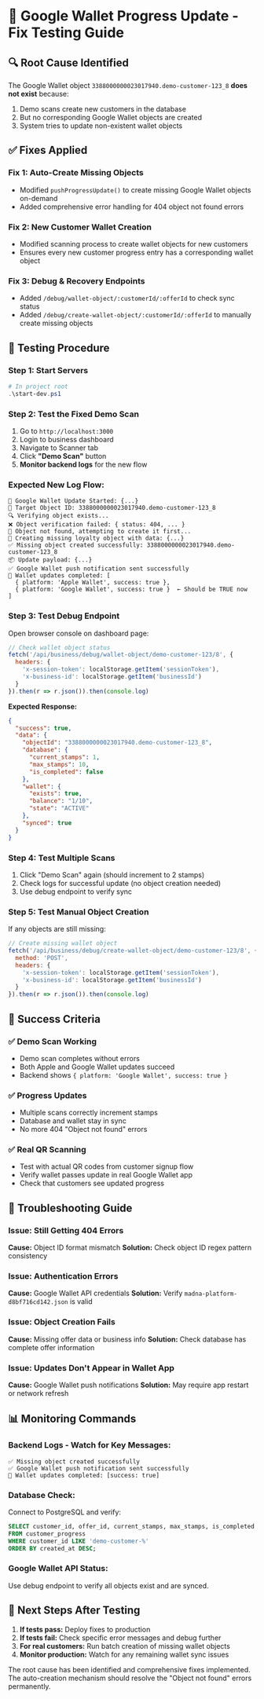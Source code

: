 # 🧪 Google Wallet Progress Update - Fix Testing Guide

## 🔍 **Root Cause Identified**
The Google Wallet object `3388000000023017940.demo-customer-123_8` **does not exist** because:
1. Demo scans create new customers in the database
2. But no corresponding Google Wallet objects are created 
3. System tries to update non-existent wallet objects

## ✅ **Fixes Applied**

### **Fix 1: Auto-Create Missing Objects**
- Modified `pushProgressUpdate()` to create missing Google Wallet objects on-demand
- Added comprehensive error handling for 404 object not found errors

### **Fix 2: New Customer Wallet Creation** 
- Modified scanning process to create wallet objects for new customers
- Ensures every new customer progress entry has a corresponding wallet object

### **Fix 3: Debug & Recovery Endpoints**
- Added `/debug/wallet-object/:customerId/:offerId` to check sync status
- Added `/debug/create-wallet-object/:customerId/:offerId` to manually create missing objects

## 🧪 **Testing Procedure**

### **Step 1: Start Servers**
```powershell
# In project root
.\start-dev.ps1
```

### **Step 2: Test the Fixed Demo Scan**
1. Go to `http://localhost:3000`
2. Login to business dashboard
3. Navigate to Scanner tab
4. Click **"Demo Scan"** button
5. **Monitor backend logs** for the new flow

### **Expected New Log Flow:**
```
📱 Google Wallet Update Started: {...}
🎯 Target Object ID: 3388000000023017940.demo-customer-123_8
🔍 Verifying object exists...
❌ Object verification failed: { status: 404, ... }
🔧 Object not found, attempting to create it first...
🔨 Creating missing loyalty object with data: {...}
✅ Missing object created successfully: 3388000000023017940.demo-customer-123_8
📦 Update payload: {...}
✅ Google Wallet push notification sent successfully
📱 Wallet updates completed: [
  { platform: 'Apple Wallet', success: true },
  { platform: 'Google Wallet', success: true }  ← Should be TRUE now
]
```

### **Step 3: Test Debug Endpoint**
Open browser console on dashboard page:
```javascript
// Check wallet object status
fetch('/api/business/debug/wallet-object/demo-customer-123/8', {
  headers: {
    'x-session-token': localStorage.getItem('sessionToken'),
    'x-business-id': localStorage.getItem('businessId')
  }
}).then(r => r.json()).then(console.log)
```

**Expected Response:**
```json
{
  "success": true,
  "data": {
    "objectId": "3388000000023017940.demo-customer-123_8",
    "database": {
      "current_stamps": 1,
      "max_stamps": 10,
      "is_completed": false
    },
    "wallet": {
      "exists": true,
      "balance": "1/10",
      "state": "ACTIVE"
    },
    "synced": true
  }
}
```

### **Step 4: Test Multiple Scans**
1. Click "Demo Scan" again (should increment to 2 stamps)
2. Check logs for successful update (no object creation needed)
3. Use debug endpoint to verify sync

### **Step 5: Test Manual Object Creation**
If any objects are still missing:
```javascript
// Create missing wallet object
fetch('/api/business/debug/create-wallet-object/demo-customer-123/8', {
  method: 'POST',
  headers: {
    'x-session-token': localStorage.getItem('sessionToken'),
    'x-business-id': localStorage.getItem('businessId')
  }
}).then(r => r.json()).then(console.log)
```

## 🎯 **Success Criteria**

### **✅ Demo Scan Working**
- Demo scan completes without errors
- Both Apple and Google Wallet updates succeed
- Backend shows `{ platform: 'Google Wallet', success: true }`

### **✅ Progress Updates**
- Multiple scans correctly increment stamps
- Database and wallet stay in sync
- No more 404 "Object not found" errors

### **✅ Real QR Scanning** 
- Test with actual QR codes from customer signup flow
- Verify wallet passes update in real Google Wallet app
- Check that customers see updated progress

## 🐛 **Troubleshooting Guide**

### **Issue: Still Getting 404 Errors**
**Cause:** Object ID format mismatch
**Solution:** Check object ID regex pattern consistency

### **Issue: Authentication Errors** 
**Cause:** Google Wallet API credentials
**Solution:** Verify `madna-platform-d8bf716cd142.json` is valid

### **Issue: Object Creation Fails**
**Cause:** Missing offer data or business info
**Solution:** Check database has complete offer information

### **Issue: Updates Don't Appear in Wallet App**
**Cause:** Google Wallet push notifications
**Solution:** May require app restart or network refresh

## 📊 **Monitoring Commands**

### **Backend Logs - Watch for Key Messages:**
```
✅ Missing object created successfully
✅ Google Wallet push notification sent successfully  
📱 Wallet updates completed: [success: true]
```

### **Database Check:**
Connect to PostgreSQL and verify:
```sql
SELECT customer_id, offer_id, current_stamps, max_stamps, is_completed 
FROM customer_progress 
WHERE customer_id LIKE 'demo-customer-%'
ORDER BY created_at DESC;
```

### **Google Wallet API Status:**
Use debug endpoint to verify all objects exist and are synced.

## 🚀 **Next Steps After Testing**

1. **If tests pass:** Deploy fixes to production
2. **If tests fail:** Check specific error messages and debug further  
3. **For real customers:** Run batch creation of missing wallet objects
4. **Monitor production:** Watch for any remaining wallet sync issues

The root cause has been identified and comprehensive fixes implemented. The auto-creation mechanism should resolve the "Object not found" errors permanently.
